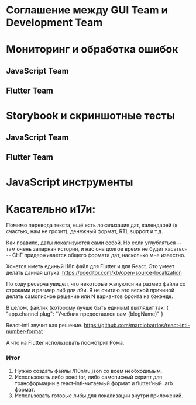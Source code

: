 # Соглашение между GUI Team и Development Team

# Мониторинг и обработка ошибок
## JavaScript Team

## Flutter Team

# Storybook и скриншотные тесты
## JavaScript Team

## Flutter Team

# JavaScript инструменты

# Касательно и17и:
Помимо перевода текста, ещё есть локализация дат, календарей (к счастью, нам не грозит), денежный формат, RTL support и т.д.

Как правило, даты локализуются сами собой. Но если углубляться -- там очень запарная история, и нас она долгое время не будет касаться -- СНГ придерживается общего формата дат, насколько мне известно.

Хочется иметь единый i18n файл для Flutter и для React.
Это умеет делать данная штука:
https://poeditor.com/kb/open-source-localization

По ходу ресерча увидел, что некоторые жалуются на размер файла со строками и размер либ для л9и. Я не считаю это веской причиной делать самописное решение или N вариантов фронта на бэкэнде.

В целом, файлик (которому лучше быть единым) выглядит так:
{
 "app.channel.plug": "Учебник предоставлен вам {blogName}"
}

React-intl звучит как решение.
https://github.com/marciobarrios/react-intl-number-format

А что на Flutter использовать посмотрит Рома.

### Итог

1. Нужно создать файлы /l10n/ru.json со всем необходимым.
2. Использовать либо poeditor, либо самописный скрипт для трансформации в react-intl-читаемый формат и flutter'ный .arb формат.
3. Использовать готовые либы для локализации внутри приложений.
